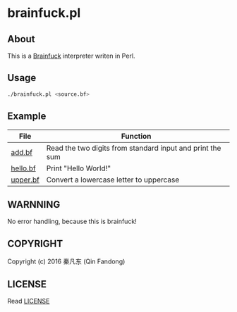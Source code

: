 # brainfuck.pl

## About

This is a [Brainfuck](ID_BRAINFUCK) interpreter writen in Perl.

[ID_BRAINFUCK]: https://en.wikipedia.org/wiki/Brainfuck "What is Brainfuck?"

## Usage

```bash
./brainfuck.pl <source.bf>
```

## Example

| File | Function |
| --- | --- |
| [add.bf](add.bf) | Read the two digits from standard input and print the sum |
| [hello.bf](hello.bf) | Print "Hello World!" |
| [upper.bf](upper.bf) | Convert a lowercase letter to uppercase |

## WARNNING

No error handling, because this is brainfuck!

## COPYRIGHT

Copyright (c) 2016 秦凡东 (Qin Fandong)

## LICENSE

Read [LICENSE][ID_LICENSE]

[ID_LICENSE]: LICENSE "Read LICENSE"

